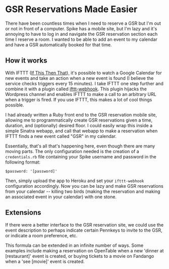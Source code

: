 # GSR Reservations Made Easier

There have been countless times when I need to reserve a GSR but I'm out or not in front of a computer.  Spike has a mobile site, but I'm lazy and it's annoying to have to log in and navigate the GSR reservation section each time I reserve a room.  I wanted to be able to add an event to my calendar and have a GSR automatically booked for that time.

## How it works

With IFTTT ([If This Then That](http://ifttt.com)), it's possible to watch a Google Calendar for new events and take an action when a new event is found (I believe the service checks triggers every 15 minutes).  I take IFTTT one step further and combine it with a plugin called [ifttt-webhook](https://github.com/captn3m0/ifttt-webhook).  This plugin hijacks the Wordpress channel and enables IFTTT to make a call to an arbitrary URL when a trigger is fired.  If you use IFTTT, this makes a lot of cool things possible.

I had already written a Ruby front end to the GSR reservation mobile site, allowing me to programmatically create GSR reservations given a time, duration, and (optionally) desired floor.  I could easily wrap this inside a simple Sinatra webapp, and call that webapp to make a reservation when IFTTT finds a new event called "GSR" in my calendar.

Essentially, that's all that's happening here, even though there are many moving parts.  The only configuration needed is the creation of a `credentials.rb` file containing your Spike username and password in the following format:

```$username: '[username]'
$password: '[password]'
```

Then, simply upload the app to Heroku and set your `ifttt-webhook` configuration accordingly.   Now you can be lazy and make GSR reservations from your calendar -- killing two birds (making the reservation and making an associated event in your calendar) with one stone.

## Extensions

If there were a better interface to the GSR reservation site, we could use the event description to perhaps indicate certain Pennkeys to invite to the GSR, or indicate a room preference, etc.

This formula can be extended in an infinite number of ways.  Some examples include making a reservation on OpenTable when a new 'dinner at [restaurant]' event is created, or buying tickets to a movie on Fandango when a 'see [movie]' event is created.